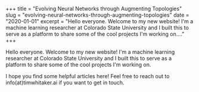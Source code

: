 +++
title = "Evolving Neural Networks through Augmenting Topologies"
slug = "evolving-neural-networks-through-augmenting-topologies"
date = "2020-01-01"
excerpt = "Hello everyone. Welcome to my new website! I'm a machine learning researcher at Colorado State University and I built this to serve as a platform to share some of the cool projects I'm working on...."
+++

Hello everyone. Welcome to my new website! I'm a machine learning researcher at Colorado State University and I built this to serve as a platform to share some of the cool projects I'm working on.

I hope you find some helpful articles here! Feel free to reach out to info(at)timwhitaker.ai if you want to get in touch.